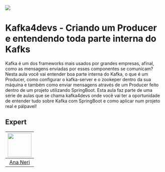 <img src="https://storage.googleapis.com/golden-wind/experts-club/capa-github.svg" />

# Kafka4devs - Criando um Producer e entendendo toda parte interna do Kafks
Kafka é um dos frameworks mais usados por grandes empresas, afinal, como as mensagens enviadas por esses componentes se comunicam?
Nesta aula você vai entender boa parte interna do Kafka, o que é um Producer, como configurar o kafka-server e o zookeper dentro da sua máquina e também como enviar mensagens através de um Producer feito dentro de um projeto utilizando SpringBoot. Esta aula faz parte de uma série de aulas que se chama kafka4devs onde você vai ter a oportunidade de entender tudo sobre Kafka com SpringBoot e como aplicar num projeto real e pálpavel!

## Expert
| [<img src="https://avatars.githubusercontent.com/u/42419543?v=4" width="75px;"/>](https://github.com/anabneri) |
| :-: |
|[Ana Neri](https://github.com/anabneri)|
